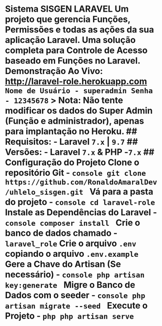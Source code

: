 # Sistema SISGEN LARAVEL Um projeto que gerencia Funções, Permissões e todas as ações da sua aplicação Laravel. Uma solução completa para Controle de Acesso baseado em Funções no Laravel. **Demonstração Ao Vivo:** http://laravel-role.herokuapp.com ``` Nome de Usuário - superadmin Senha - 12345678 ``` > **Nota:** Não tente modificar os dados do Super Admin (Função e administrador), apenas para implantação no Heroku. ## Requisitos: - Laravel `7.x` | `9.7` ## Versões: - Laravel `7.x` & PHP -`7.x` ## Configuração do Projeto Clone o repositório Git - ```console git clone https://github.com/RonaldoAmaralDev/uhlelo_sisgen.git ``` Vá para a pasta do projeto - ```console cd laravel-role ``` Instale as Dependências do Laravel - ```console composer install ``` Crie o banco de dados chamado - `laravel_role` Crie o arquivo `.env` copiando o arquivo `.env.example` Gere a Chave do Artisan (Se necessário) - ```console php artisan key:generate ``` Migre o Banco de Dados com o seeder - ```console php artisan migrate --seed ``` Execute o Projeto - ```php php artisan serve ```
